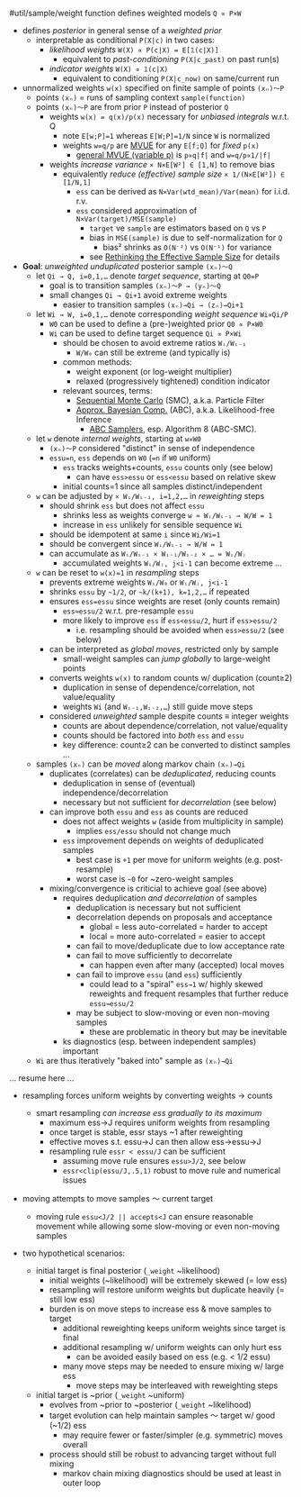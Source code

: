 #util/sample/weight function defines weighted models `Q ∝ P×W`
- defines _posterior_ in general sense of a _weighted prior_
  - interpretable as conditional `P(X|c)` in two cases:
    - _likelihood weights_ `W(X) ∝ P(c|X) = E[𝟙(c|X)]`
      - equivalent to _past-conditioning_ `P(X|c_past)` on past run(s)
    - _indicator weights_ `W(X) ∝ 𝟙(c|X)` 
      - equivalent to conditioning `P(X|c_now)` on same/current run
- unnormalized weights `w(x)` specified on finite sample of points `(xₙ)～P`
  - points `(xₙ)` = runs of sampling context `sample(function)`
  - points `(xₙ)～P` are from prior `P` instead of posterior `Q`
    - weights `w(x) = q(x)/p(x)` necessary for _unbiased integrals_ w.r.t. Q
      - note `E[w;P]=1` whereas `E[W;P]=1/N` since `W` is normalized
      - weights `w=q/p` are [MVUE](https://en.wikipedia.org/wiki/Minimum-variance_unbiased_estimator) for any `E[f;Q]` for _fixed_ `p(x)`
        - [general MVUE (variable p)](https://en.wikipedia.org/wiki/Importance_sampling#Application_to_simulation) is `p∝q|f|` and `w=q/p∝1/|f|`
    - weights _increase variance_ `× N×E[W²] ∈ [1,N]` to remove bias
      - equivalently _reduce (effective) sample size_ `× 1/(N×E[W²]) ∈ [1/N,1]`
        - `ess` can be derived as `N×Var(wtd_mean)/Var(mean)` for i.i.d. r.v.
        - `ess` considered approximation of `N×Var(target)/MSE(sample)`
          - `target` ve `sample` are estimators based on `Q` vs `P`
          - bias in `MSE(sample)` is due to self-normalization for `Q`
            - bias² shrinks as `O(N⁻²)` vs `O(N⁻¹)` for variance
          - see [Rethinking the Effective Sample Size](https://arxiv.org/abs/1809.04129) for details
- **Goal**: _unweighted unduplicated_ posterior sample `(xₙ)～Q`
  - let `Qi → Q, i=0,1,…` denote _target sequence_, starting at `Q0=P`
    - goal is to transition samples `(xₙ)～P → (yₙ)～Q`
    - small changes `Qi → Qi+1` avoid extreme weights
      - easier to transition samples `(xₙ)→Qi → (zₙ)→Qi+1`
  - let `Wi → W, i=0,1,…` denote corresponding _weight sequence_ `Wi∝Qi/P`
    - `W0` can be used to define a (pre-)weighted prior `Q0 ∝ P×W0`
    - `Wi` can be used to define target sequence `Qi ∝ P×Wi`
      - should be chosen to avoid extreme ratios `Wᵢ/Wᵢ₋₁`
        - `W/W₀` can still be extreme (and typically is)
      - common methods:
        - weight exponent (or log-weight multiplier)
        - relaxed (progressively tightened) condition indicator
      - relevant sources, terms:
        - [Sequential Monte Carlo](https://en.m.wikipedia.org/wiki/Particle_filter) (SMC), a.k.a. Particle Filter
        - [Approx. Bayesian Comp.](https://en.wikipedia.org/wiki/Approximate_Bayesian_computation) (ABC), a.k.a. Likelihood-free Inference
          - [ABC Samplers](https://arxiv.org/abs/1802.09650), esp. Algorithm 8 (ABC-SMC).
  - let `w` denote _internal weights_, starting at `w∝W0`
    - `(xₙ)～P` considered "distinct" in sense of independence
    - `essu=n`, `ess` depends on `W0` (`=n` if `W0` uniform)
      - `ess` tracks weights+counts, `essu` counts only (see below)
        - can have `ess>essu` or `ess<essu` based on relative skew
      - initial counts=1 since all samples distinct/independent
  - `w` can be adjusted by `× Wᵢ/Wᵢ₋₁, i=1,2,…` in _reweighting_ steps
    - should shrink `ess` but does not affect `essu`
      - shrinks less as weights converge `w ≈ Wᵢ/Wᵢ₋₁ → W/W = 1`
      - increase in `ess` unlikely for sensible sequence `Wi`
    - should be idempotent at same `i` since `Wi/Wi=1`
    - should be convergent since `Wᵢ/Wᵢ₋₁ → W/W = 1`
    - can accumulate as `Wᵢ/Wᵢ₋₁ × Wᵢ₋₁/Wᵢ₋₂ × … = Wᵢ/Wⱼ`
      - accumulated weights `Wᵢ/Wⱼ, j<i-1` can become extreme ...
  - `w` can be reset to `w(x)=1` in _resampling_ steps
    - prevents extreme weights `Wᵢ/W₀` or `Wᵢ/Wⱼ, j<i-1`
    - shrinks `essu` by `~1/2`, or `~k/(k+1), k=1,2,…` if repeated
    - ensures `ess=essu` since weights are reset (only counts remain)
      - `ess≈essu/2` w.r.t. pre-resample `essu`
      - more likely to improve `ess` if `ess<essu/2`, hurt if `ess>essu/2`
        - i.e. resampling should be avoided when `ess>essu/2` (see below)
    - can be interpreted as _global moves_, restricted only by sample
      - small-weight samples can _jump globally_ to large-weight points
    - converts weights `w(x)` to random counts w/ duplication (count≥2)
      - duplication in sense of dependence/correlation, not value/equality
      - weights `Wi` (and `Wᵢ₋₁,Wᵢ₋₂,…`) still guide move steps
    - considered _unweighted_ sample despite counts ≡ integer weights
      - counts are about dependence/correlation, not value/equality
      - counts should be factored into _both_ `ess` and `essu`
      - key difference: count≥2 can be converted to distinct samples ...
  - samples `(xₙ)` can be _moved_ along markov chain `(xₙ)→Qi`
    - duplicates (correlates) can be _deduplicated_, reducing counts
      - deduplication in sense of (eventual) independence/decorrelation
      - necessary but not sufficient for _decorrelation_ (see below)
    - can improve both `essu` and `ess` as counts are reduced
      - does not affect weights `w` (aside from multiplicity in sample)
        - implies `ess/essu` should not change much
      - `ess` improvement depends on weights of deduplicated samples
        - best case is `+1` per move for uniform weights (e.g. post-resample)
        - worst case is `~0` for ~zero-weight samples
    - mixing/convergence is criticial to achieve goal (see above)
      - requires deduplication _and decorrelation_ of samples
        - deduplication is necessary but not sufficient
        - decorrelation depends on proposals and acceptance
          - global = less auto-correlated = harder to accept
          - local = more auto-correlated = easier to accept
        - can fail to move/deduplicate due to low acceptance rate
        - can fail to move sufficiently to decorrelate
          - can happen even after many (accepted) local moves
        - can fail to improve `essu` (and `ess`) sufficiently
          - could lead to a "spiral" `ess→1` w/ highly skewed reweights and frequent resamples that further reduce `essu→essu/2`
        - may be subject to slow-moving or even non-moving samples
          - these are problematic in theory but may be inevitable
      - ks diagnostics (esp. between independent samples) important
  - `Wi` are thus iteratively "baked into" sample as `(xₙ)→Qi`

... resume here ...

- resampling forces uniform weights by converting weights → counts
  - smart resampling _can increase ess gradually to its maximum_
    - maximum ess→J requires uniform weights from resampling
    - once target is stable, essr stays ~1 after reweighting
    - effective moves s.t. essu→J can then allow ess→essu→J
    - resampling rule `essr < essu/J` can be sufficient
      - assuming move rule ensures `essu>J/2`, see below
      - `essr<clip(essu/J,.5,1)` robust to move rule and numerical issues
- moving attempts to move samples ～ current target
  - moving rule `essu<J/2 || accepts<J` can ensure reasonable movement while allowing some slow-moving or even non-moving samples

- two hypothetical scenarios:
  - initial target is final posterior (`_weight` ~likelihood)
    - initial weights (~likelihood) will be extremely skewed (= low ess)
    - resampling will restore uniform weights but duplicate heavily (= still low ess)
    - burden is on move steps to increase ess & move samples to target
      - additional reweighting keeps uniform weights since target is final
      - additional resampling w/ uniform weights can only hurt ess
        - can be avoided easily based on ess (e.g. < 1/2 essu)
      - many move steps may be needed to ensure mixing w/ large ess
        - move steps may be interleaved with reweighting steps
  - initial target is ~prior (`_weight` ~uniform)
    - evolves from ~prior to ~posterior (`_weight` ~likelihood)
    - target evolution can help maintain samples ～ target w/ good (~1/2) ess
      - may require fewer or faster/simpler (e.g. symmetric) moves overall
    - process should still be robust to advancing target without full mixing
      - markov chain mixing diagnostics should be used at least in outer loop